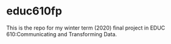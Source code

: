 # educ610fp
This is the repo for my winter term (2020) final project in EDUC 610:Communicating and Transforming Data.
